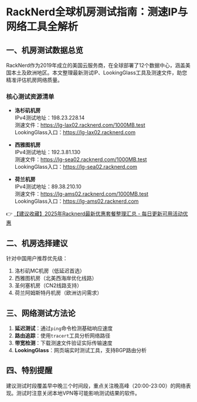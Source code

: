 # RackNerd全球机房测试指南：测速IP与网络工具全解析

## 一、机房测试数据总览
RackNerd作为2019年成立的美国云服务商，在全球部署了12个数据中心，涵盖美国本土及欧洲地区。本文整理最新测试IP、LookingGlass工具及测速文件，助您精准评估机房网络质量。

### 核心测试资源清单
- **洛杉矶机房**  
  IPv4测试地址：198.23.228.14  
  测速文件：https://lg-lax02.racknerd.com/1000MB.test  
  LookingGlass入口：https://lg-lax02.racknerd.com

- **西雅图机房**  
  IPv4测试地址：192.3.81.130  
  测速文件：https://lg-sea02.racknerd.com/1000MB.test  
  LookingGlass入口：https://lg-sea02.racknerd.com

- **荷兰机房**  
  IPv4测试地址：89.38.210.10  
  测速文件：https://lg-ams02.racknerd.com/1000MB.test  
  LookingGlass入口：https://lg-ams02.racknerd.com

👉 [【建议收藏】2025年Racknerd最新优惠套餐整理汇总 - 每日更新可用活动优惠](https://bit.ly/Rack_Nerd)

## 二、机房选择建议
针对中国用户推荐优先级：
1. 洛杉矶MC机房（低延迟首选）
2. 西雅图机房（北美西海岸优化线路）
3. 圣何塞机房（CN2线路支持）
4. 荷兰阿姆斯特丹机房（欧洲访问需求）

## 三、网络测试方法论
1. **延迟测试**：通过`ping`命令检测基础响应速度
2. **路由追踪**：使用`tracert`工具分析网络路径
3. **带宽检测**：下载测速文件验证实际传输速度
4. **LookingGlass**：网页端实时测试工具，支持BGP路由分析

## 四、特别提醒
建议测试时段覆盖早中晚三个时间段，重点关注晚高峰（20:00-23:00）的网络表现。测试时注意关闭本地VPN等可能影响测试结果的软件。